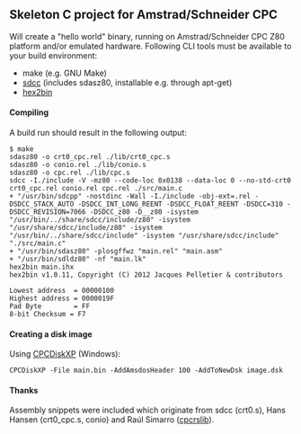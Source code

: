 ## Skeleton C project for Amstrad/Schneider CPC

Will create a "hello world" binary, running on Amstrad/Schneider CPC Z80 platform and/or emulated hardware. Following CLI tools must be available to your build environment:

- make (e.g. GNU Make)
- [sdcc](http://sdcc.sourceforge.net/) (includes sdasz80, installable e.g. through apt-get)
- [hex2bin](http://hex2bin.sourceforge.net/)

#### Compiling

A build run should result in the following output:

```
$ make
sdasz80 -o crt0_cpc.rel ./lib/crt0_cpc.s
sdasz80 -o conio.rel ./lib/conio.s
sdasz80 -o cpc.rel ./lib/cpc.s
sdcc -I./include -V -mz80 --code-loc 0x0138 --data-loc 0 --no-std-crt0 crt0_cpc.rel conio.rel cpc.rel ./src/main.c
+ "/usr/bin/sdcpp" -nostdinc -Wall -I./include -obj-ext=.rel -DSDCC_STACK_AUTO -DSDCC_INT_LONG_REENT -DSDCC_FLOAT_REENT -DSDCC=310 -DSDCC_REVISION=7066 -DSDCC_z80 -D__z80 -isystem "/usr/bin/../share/sdcc/include/z80" -isystem "/usr/share/sdcc/include/z80" -isystem "/usr/bin/../share/sdcc/include" -isystem "/usr/share/sdcc/include"  "./src/main.c"
+ "/usr/bin/sdasz80" -plosgffwz "main.rel" "main.asm"
+ "/usr/bin/sdldz80" -nf "main.lk"
hex2bin main.ihx
hex2bin v1.0.11, Copyright (C) 2012 Jacques Pelletier & contributors

Lowest address  = 00000100
Highest address = 0000019F
Pad Byte        = FF
8-bit Checksum = F7
```

#### Creating a disk image

Using [CPCDiskXP](http://www.cpcmania.com/cpcdiskxp/cpcdiskxp.htm) (Windows):

```
CPCDiskXP -File main.bin -AddAmsdosHeader 100 -AddToNewDsk image.dsk
```

#### Thanks

Assembly snippets were included which originate from sdcc (crt0.s), Hans Hansen (crt0_cpc.s, conio) and Raúl Simarro ([cpcrslib](https://code.google.com/p/cpcrslib/)).
